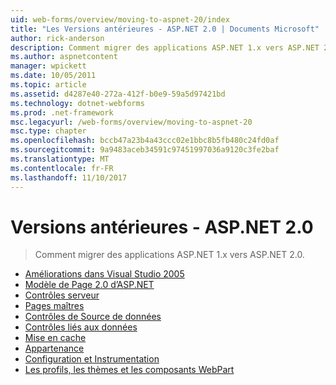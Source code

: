 ```yaml
---
uid: web-forms/overview/moving-to-aspnet-20/index
title: "Les Versions antérieures - ASP.NET 2.0 | Documents Microsoft"
author: rick-anderson
description: Comment migrer des applications ASP.NET 1.x vers ASP.NET 2.0.
ms.author: aspnetcontent
manager: wpickett
ms.date: 10/05/2011
ms.topic: article
ms.assetid: d4287e40-272a-412f-b0e9-59a5d97421bd
ms.technology: dotnet-webforms
ms.prod: .net-framework
msc.legacyurl: /web-forms/overview/moving-to-aspnet-20
msc.type: chapter
ms.openlocfilehash: bccb47a23b4a43ccc02e1bbc8b5fb480c24fd0af
ms.sourcegitcommit: 9a9483aceb34591c97451997036a9120c3fe2baf
ms.translationtype: MT
ms.contentlocale: fr-FR
ms.lasthandoff: 11/10/2017
---
```

<a name="older-versions---aspnet-20"></a>Versions antérieures - ASP.NET 2.0
====================
> Comment migrer des applications ASP.NET 1.x vers ASP.NET 2.0.


- [Améliorations dans Visual Studio 2005](improvements-in-visual-studio-2005.md)
- [Modèle de Page 2.0 d’ASP.NET](the-asp-net-2-0-page-model.md)
- [Contrôles serveur](server-controls.md)
- [Pages maîtres](master-pages.md)
- [Contrôles de Source de données](data-source-controls.md)
- [Contrôles liés aux données](data-bound-controls.md)
- [Mise en cache](caching.md)
- [Appartenance](membership.md)
- [Configuration et Instrumentation](configuration-and-instrumentation.md)
- [Les profils, les thèmes et les composants WebPart](profiles-themes-and-web-parts.md)
